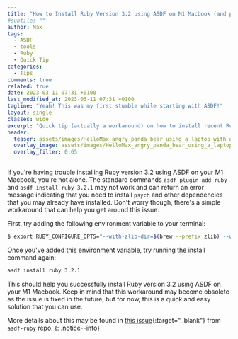 ```yaml
---
title: "How to Install Ruby Version 3.2 using ASDF on M1 Macbook (and probably on M2, too)"
#subtile: ""
author: Max
tags: 
  - ASDF
  - tools
  - Ruby
  - Quick Tip
categories:
  - Tips
comments: true
related: true
date: 2023-03-11 07:31 +0100
last_modified_at: 2023-03-11 07:31 +0100
tagline: "Yeah! This was my first stumble while starting with ASDF!"
layout: single
classes: wide
excerpt: "Quick tip (actually a workaround) on how to install recent Ruby version using ASDF"
header:
  teaser: assets/images/HelloMax_angry_panda_bear_using_a_laptop_with_and_error_message_22cffd33-c049-4144-919f-c9fc89d4368c.png
  overlay_image: assets/images/HelloMax_angry_panda_bear_using_a_laptop_with_and_error_message_22cffd33-c049-4144-919f-c9fc89d4368c.png
  overlay_filter: 0.65
---
```


If you're having trouble installing Ruby version 3.2 using ASDF on your M1 Macbook, you're not alone. The standard commands `asdf plugin add ruby` and `asdf install ruby 3.2.1` may not work and can return an error message indicating that you need to install `psych` and other dependencies that you may already have installed. Don't worry though, there's a simple workaround that can help you get around this issue.

First, try adding the following environment variable to your terminal:

~~~sh
$ export RUBY_CONFIGURE_OPTS="--with-zlib-dir=$(brew --prefix zlib) --with-openssl-dir=$(brew --prefix openssl@3) --with-readline-dir=$(brew --prefix readline) --with-libyaml-dir=$(brew --prefix libyaml)"
~~~

Once you've added this environment variable, try running the install command again:

~~~sh
asdf install ruby 3.2.1
~~~

This should help you successfully install Ruby version 3.2 using ASDF on your M1 Macbook. Keep in mind that this workaround may become obsolete as the issue is fixed in the future, but for now, this is a quick and easy solution that you can use.

More details about this may be found in [this issue](https://github.com/asdf-vm/asdf-ruby/issues/328 ){:target="_blank"} from `asdf-ruby` repo.
{: .notice--info}
